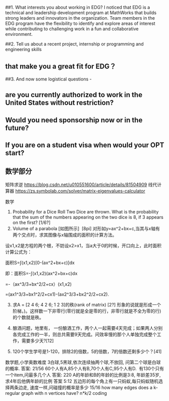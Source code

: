 ##1. What interests you about working in EDG?
I noticed that EDG is a technical and leadership development program at MathWorks that builds strong leaders and innovators in the organization.
Team members in the EDG program have the flexibility to identify and explore areas of interest while contributing to challenging work in a fun and collaborative environment. 

##2. Tell us about a recent project, internship or programming and engineering skills   
##   that make you a great fit for EDG？

##3. And now some logistical questions - 
##   are you currently authorized to work in the United States without restriction? 
##   Would you need sponsorship now or in the future? 
##   If you are on a student visa when would your OPT start?

## 数学部分
矩阵求逆
https://blog.csdn.net/u010551600/article/details/81504909
线代计算器
https://zs.symbolab.com/solver/matrix-eigenvalues-calculator


数学
1. Probability for a Dice Roll
Two Dice are thrown. What is the probability that the sum of the numbers appearing on the two dice is 8, if 3 appears on the first? [1/6?]
2. Volume of a parabola [如图所示]  [8pi]
对形如y=ax^2+bx+c,当其与x轴有两个交点时，求其图像与x轴围成的面积的计算方法。

设x1,x2是方程的两个根，不妨设x2>x1，当a大于0的时候，开口向上，此时面积计算公式为：

   面积S=∫(x1,x2)[0-(ax^2+bx+c)]dx

   即：面积S=-∫(x1,x2)(ax^2+bx+c)dx

=-（ax^3/3+bx^2/2+cx）(x1,x2)

=(ax1^3/3+bx1^2/2+cx1)-(ax2^3/3+bx2^2/2+cx2).

3. 求A = [2 4 6; 4 2 6; 1 2 3]的秩(rank of matrix) [2?]
形象的说就是形成一个阶梯，)。这样数一下非零行(零行就是全是零的行，非零行就是不全为零的行)的个数就是秩。

4. 酿酒问题，地里有， 一份酿酒工作，两个人一起需要4天完成；如果两人分别各完成工作的一半，则总共需要9天完成。问效率慢的那个人单独完成整个工作，需要多少天?[12]

5. 120个学生学号是1-120，排除2的倍数，5的倍数，7的倍数还剩多少个？[41]



数学题,小学奥数难度
3白球,5黑球,依次连续抽两个球,不放回, 问第二个球是白球的概率.
答案: 21/56
60个人有A,85个人有B,70个人有C,95个人有D.  有130个只有一个item,问最多几个人
答案: 220
A的年龄和B的年龄的比例是3:8, 年龄差35岁, 求4年后他俩年龄的比例
答案 5:12
五边形的每个角上有一只蚂蚁,每只蚂蚁随机选择两条边走, 速度一样,问碰撞的概率是多少
15/16
how many edges does a k-regular graph with n vertices have?
n*k/2
coding